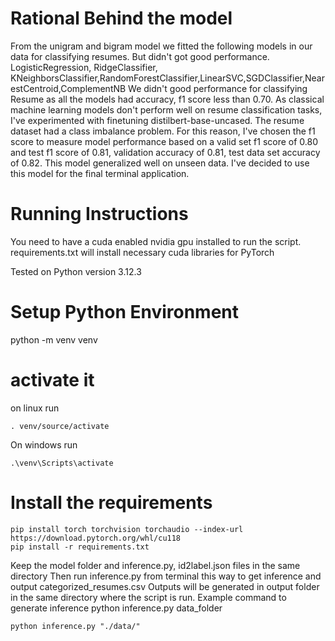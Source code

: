 # Rational Behind the model
From the unigram and bigram model we fitted the following models in our data for classifying resumes. But didn't got good performance. LogisticRegression, RidgeClassifier, KNeighborsClassifier,RandomForestClassifier,LinearSVC,SGDClassifier,NearestCentroid,ComplementNB
We didn't good performance for classifying Resume as all the models had accuracy, f1 score less than 0.70.
As classical machine learning models don't perform well on resume classification tasks, I've experimented with finetuning distilbert-base-uncased. The resume dataset had a class imbalance problem. For this reason, I've chosen the f1 score to measure model performance based on a valid set f1 score of 0.80 and test f1 score of 0.81, validation accuracy of 0.81, test data set accuracy of 0.82. This model generalized well on unseen data. I've decided to use this model for the final terminal application.
# Running Instructions
You need to have a cuda enabled nvidia gpu installed to run the script.
requirements.txt will install necessary cuda libraries for PyTorch

Tested on Python version 3.12.3
# Setup Python Environment
python -m venv venv
# activate it
on linux run
```
. venv/source/activate
```
On windows run

```
.\venv\Scripts\activate
```
# Install the requirements
```
pip install torch torchvision torchaudio --index-url https://download.pytorch.org/whl/cu118
pip install -r requirements.txt 
```

Keep the model folder and inference.py, id2label.json files in the same directory
Then run inference.py from terminal this way to get inference and output categorized_resumes.csv
Outputs will be generated in output folder in the same directory where the script is run.
Example command to generate inference
python inference.py data_folder
```
python inference.py "./data/"
 ```